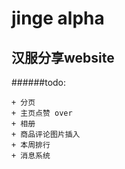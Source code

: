 jinge alpha
=====

汉服分享website
-----------------
######todo:

	+ 分页
	+ 主页点赞 over
	+ 相册
	+ 商品评论图片插入
	+ 本周排行
	+ 消息系统

